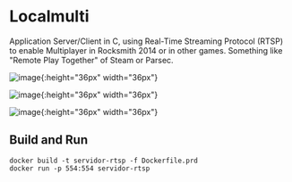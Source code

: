 # Localmulti
Application Server/Client in C,  using Real-Time Streaming Protocol (RTSP) to enable Multiplayer in Rocksmith 2014 or in other games. 
Something like "Remote Play Together" of Steam or Parsec. 

![image](https://github.com/mayktu/localmulti/assets/38228656/2a2f7b45-511f-4c50-940c-106ff63fa65d){:height="36px" width="36px"}

![image](https://github.com/mayktu/localmulti/assets/38228656/b87cdd07-bbbe-4ef1-9eeb-1fce64bbe4fc){:height="36px" width="36px"}

![image](https://github.com/mayktu/localmulti/assets/38228656/bfeebd69-ffac-4610-877e-349f9a388219){:height="36px" width="36px"}



## Build and Run
```
docker build -t servidor-rtsp -f Dockerfile.prd
docker run -p 554:554 servidor-rtsp
```
